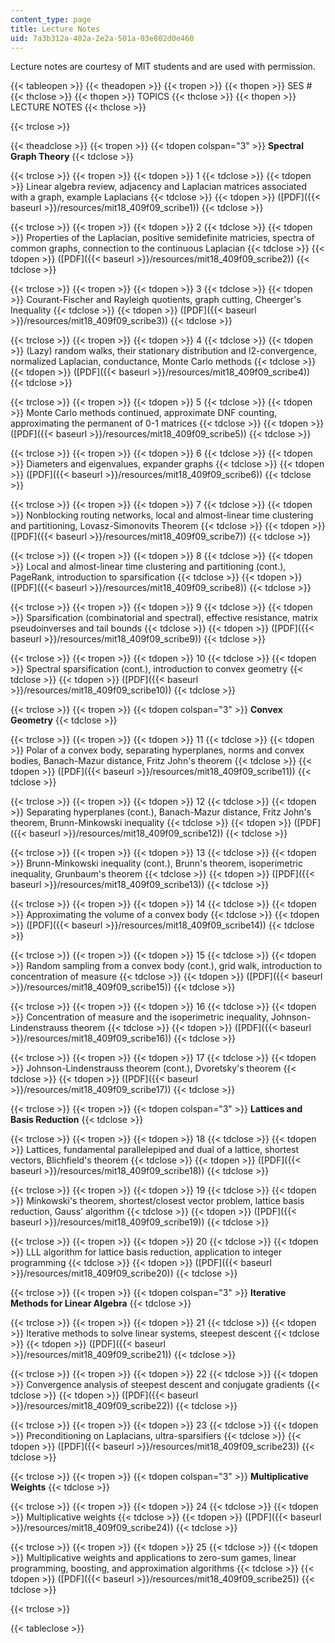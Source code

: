 ```yaml
---
content_type: page
title: Lecture Notes
uid: 7a3b312a-402a-2e2a-501a-03e802d0e460
---
```


Lecture notes are courtesy of MIT students and are used with permission.

{{< tableopen >}}
{{< theadopen >}}
{{< tropen >}}
{{< thopen >}}
SES #
{{< thclose >}}
{{< thopen >}}
TOPICS
{{< thclose >}}
{{< thopen >}}
LECTURE NOTES
{{< thclose >}}

{{< trclose >}}

{{< theadclose >}}
{{< tropen >}}
{{< tdopen colspan="3" >}}
**Spectral Graph Theory**
{{< tdclose >}}

{{< trclose >}}
{{< tropen >}}
{{< tdopen >}}
1
{{< tdclose >}}
{{< tdopen >}}
Linear algebra review, adjacency and Laplacian matrices associated with a graph, example Laplacians
{{< tdclose >}}
{{< tdopen >}}
([PDF]({{< baseurl >}}/resources/mit18_409f09_scribe1))
{{< tdclose >}}

{{< trclose >}}
{{< tropen >}}
{{< tdopen >}}
2
{{< tdclose >}}
{{< tdopen >}}
Properties of the Laplacian, positive semidefinite matricies, spectra of common graphs, connection to the continuous Laplacian
{{< tdclose >}}
{{< tdopen >}}
([PDF]({{< baseurl >}}/resources/mit18_409f09_scribe2))
{{< tdclose >}}

{{< trclose >}}
{{< tropen >}}
{{< tdopen >}}
3
{{< tdclose >}}
{{< tdopen >}}
Courant-Fischer and Rayleigh quotients, graph cutting, Cheerger's Inequality
{{< tdclose >}}
{{< tdopen >}}
([PDF]({{< baseurl >}}/resources/mit18_409f09_scribe3))
{{< tdclose >}}

{{< trclose >}}
{{< tropen >}}
{{< tdopen >}}
4
{{< tdclose >}}
{{< tdopen >}}
(Lazy) random walks, their stationary distribution and l2-convergence, normalized Laplacian, conductance, Monte Carlo methods
{{< tdclose >}}
{{< tdopen >}}
([PDF]({{< baseurl >}}/resources/mit18_409f09_scribe4))
{{< tdclose >}}

{{< trclose >}}
{{< tropen >}}
{{< tdopen >}}
5
{{< tdclose >}}
{{< tdopen >}}
Monte Carlo methods continued, approximate DNF counting, approximating the permanent of 0-1 matrices
{{< tdclose >}}
{{< tdopen >}}
([PDF]({{< baseurl >}}/resources/mit18_409f09_scribe5))
{{< tdclose >}}

{{< trclose >}}
{{< tropen >}}
{{< tdopen >}}
6
{{< tdclose >}}
{{< tdopen >}}
Diameters and eigenvalues, expander graphs
{{< tdclose >}}
{{< tdopen >}}
([PDF]({{< baseurl >}}/resources/mit18_409f09_scribe6))
{{< tdclose >}}

{{< trclose >}}
{{< tropen >}}
{{< tdopen >}}
7
{{< tdclose >}}
{{< tdopen >}}
Nonblocking routing networks, local and almost-linear time clustering and partitioning, Lovasz-Simonovits Theorem
{{< tdclose >}}
{{< tdopen >}}
([PDF]({{< baseurl >}}/resources/mit18_409f09_scribe7))
{{< tdclose >}}

{{< trclose >}}
{{< tropen >}}
{{< tdopen >}}
8
{{< tdclose >}}
{{< tdopen >}}
Local and almost-linear time clustering and partitioning (cont.), PageRank, introduction to sparsification
{{< tdclose >}}
{{< tdopen >}}
([PDF]({{< baseurl >}}/resources/mit18_409f09_scribe8))
{{< tdclose >}}

{{< trclose >}}
{{< tropen >}}
{{< tdopen >}}
9
{{< tdclose >}}
{{< tdopen >}}
Sparsification (combinatorial and spectral), effective resistance, matrix pseudoinverses and tail bounds
{{< tdclose >}}
{{< tdopen >}}
([PDF]({{< baseurl >}}/resources/mit18_409f09_scribe9))
{{< tdclose >}}

{{< trclose >}}
{{< tropen >}}
{{< tdopen >}}
10
{{< tdclose >}}
{{< tdopen >}}
Spectral sparsification (cont.), introduction to convex geometry
{{< tdclose >}}
{{< tdopen >}}
([PDF]({{< baseurl >}}/resources/mit18_409f09_scribe10))
{{< tdclose >}}

{{< trclose >}}
{{< tropen >}}
{{< tdopen colspan="3" >}}
**Convex Geometry**
{{< tdclose >}}

{{< trclose >}}
{{< tropen >}}
{{< tdopen >}}
11
{{< tdclose >}}
{{< tdopen >}}
Polar of a convex body, separating hyperplanes, norms and convex bodies, Banach-Mazur distance, Fritz John's theorem
{{< tdclose >}}
{{< tdopen >}}
([PDF]({{< baseurl >}}/resources/mit18_409f09_scribe11))
{{< tdclose >}}

{{< trclose >}}
{{< tropen >}}
{{< tdopen >}}
12
{{< tdclose >}}
{{< tdopen >}}
Separating hyperplanes (cont.), Banach-Mazur distance, Fritz John's theorem, Brunn-Minkowski inequality
{{< tdclose >}}
{{< tdopen >}}
([PDF]({{< baseurl >}}/resources/mit18_409f09_scribe12))
{{< tdclose >}}

{{< trclose >}}
{{< tropen >}}
{{< tdopen >}}
13
{{< tdclose >}}
{{< tdopen >}}
Brunn-Minkowski inequality (cont.), Brunn's theorem, isoperimetric inequality, Grunbaum's theorem
{{< tdclose >}}
{{< tdopen >}}
([PDF]({{< baseurl >}}/resources/mit18_409f09_scribe13))
{{< tdclose >}}

{{< trclose >}}
{{< tropen >}}
{{< tdopen >}}
14
{{< tdclose >}}
{{< tdopen >}}
Approximating the volume of a convex body
{{< tdclose >}}
{{< tdopen >}}
([PDF]({{< baseurl >}}/resources/mit18_409f09_scribe14))
{{< tdclose >}}

{{< trclose >}}
{{< tropen >}}
{{< tdopen >}}
15
{{< tdclose >}}
{{< tdopen >}}
Random sampling from a convex body (cont.), grid walk, introduction to concentration of measure
{{< tdclose >}}
{{< tdopen >}}
([PDF]({{< baseurl >}}/resources/mit18_409f09_scribe15))
{{< tdclose >}}

{{< trclose >}}
{{< tropen >}}
{{< tdopen >}}
16
{{< tdclose >}}
{{< tdopen >}}
Concentration of measure and the isoperimetric inequality, Johnson-Lindenstrauss theorem
{{< tdclose >}}
{{< tdopen >}}
([PDF]({{< baseurl >}}/resources/mit18_409f09_scribe16))
{{< tdclose >}}

{{< trclose >}}
{{< tropen >}}
{{< tdopen >}}
17
{{< tdclose >}}
{{< tdopen >}}
Johnson-Lindenstrauss theorem (cont.), Dvoretsky's theorem
{{< tdclose >}}
{{< tdopen >}}
([PDF]({{< baseurl >}}/resources/mit18_409f09_scribe17))
{{< tdclose >}}

{{< trclose >}}
{{< tropen >}}
{{< tdopen colspan="3" >}}
**Lattices and Basis Reduction**
{{< tdclose >}}

{{< trclose >}}
{{< tropen >}}
{{< tdopen >}}
18
{{< tdclose >}}
{{< tdopen >}}
Lattices, fundamental parallelepiped and dual of a lattice, shortest vectors, Blichfield's theorem
{{< tdclose >}}
{{< tdopen >}}
([PDF]({{< baseurl >}}/resources/mit18_409f09_scribe18))
{{< tdclose >}}

{{< trclose >}}
{{< tropen >}}
{{< tdopen >}}
19
{{< tdclose >}}
{{< tdopen >}}
Minkowski's theorem, shortest/closest vector problem, lattice basis reduction, Gauss' algorithm
{{< tdclose >}}
{{< tdopen >}}
([PDF]({{< baseurl >}}/resources/mit18_409f09_scribe19))
{{< tdclose >}}

{{< trclose >}}
{{< tropen >}}
{{< tdopen >}}
20
{{< tdclose >}}
{{< tdopen >}}
LLL algorithm for lattice basis reduction, application to integer programming
{{< tdclose >}}
{{< tdopen >}}
([PDF]({{< baseurl >}}/resources/mit18_409f09_scribe20))
{{< tdclose >}}

{{< trclose >}}
{{< tropen >}}
{{< tdopen colspan="3" >}}
**Iterative Methods for Linear Algebra**
{{< tdclose >}}

{{< trclose >}}
{{< tropen >}}
{{< tdopen >}}
21
{{< tdclose >}}
{{< tdopen >}}
Iterative methods to solve linear systems, steepest descent
{{< tdclose >}}
{{< tdopen >}}
([PDF]({{< baseurl >}}/resources/mit18_409f09_scribe21))
{{< tdclose >}}

{{< trclose >}}
{{< tropen >}}
{{< tdopen >}}
22
{{< tdclose >}}
{{< tdopen >}}
Convergence analysis of steepest descent and conjugate gradients
{{< tdclose >}}
{{< tdopen >}}
([PDF]({{< baseurl >}}/resources/mit18_409f09_scribe22))
{{< tdclose >}}

{{< trclose >}}
{{< tropen >}}
{{< tdopen >}}
23
{{< tdclose >}}
{{< tdopen >}}
Preconditioning on Laplacians, ultra-sparsifiers
{{< tdclose >}}
{{< tdopen >}}
([PDF]({{< baseurl >}}/resources/mit18_409f09_scribe23))
{{< tdclose >}}

{{< trclose >}}
{{< tropen >}}
{{< tdopen colspan="3" >}}
**Multiplicative Weights**
{{< tdclose >}}

{{< trclose >}}
{{< tropen >}}
{{< tdopen >}}
24
{{< tdclose >}}
{{< tdopen >}}
Multiplicative weights
{{< tdclose >}}
{{< tdopen >}}
([PDF]({{< baseurl >}}/resources/mit18_409f09_scribe24))
{{< tdclose >}}

{{< trclose >}}
{{< tropen >}}
{{< tdopen >}}
25
{{< tdclose >}}
{{< tdopen >}}
Multiplicative weights and applications to zero-sum games, linear programming, boosting, and approximation algorithms
{{< tdclose >}}
{{< tdopen >}}
([PDF]({{< baseurl >}}/resources/mit18_409f09_scribe25))
{{< tdclose >}}

{{< trclose >}}

{{< tableclose >}}
